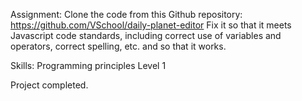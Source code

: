 Assignment: Clone the code from this Github repository: https://github.com/VSchool/daily-planet-editor
Fix it so that it meets Javascript code standards, including correct use of variables and operators, correct spelling, etc. and so that it works.

Skills: Programming principles Level 1

Project completed.